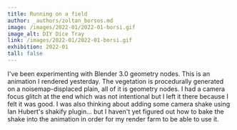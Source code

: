 ```yaml
---
title: Running on a field
author: _authors/zoltan_borsos.md 
image: /images/2022-01/2022-01-borsi.gif
image_alt: DIY Dice Tray
link: /images/2022-01/2022-01-borsi.gif
exhibition: 2022-01 
tall: false 
---
```

I've been experimenting with Blender 3.0 geometry nodes. This is an animation I rendered yesterday. The vegetation is procedurally generated on a noisemap-displaced plain, all of it is geometry nodes. I had a camera focus glitch at the end which was not intentional but I left it there because I felt it was good. I was also thinking about adding some camera shake using Ian Hubert's shakify plugin... but I haven't yet figured out how to bake the shake into the animation in order for my render farm to be able to use it.
